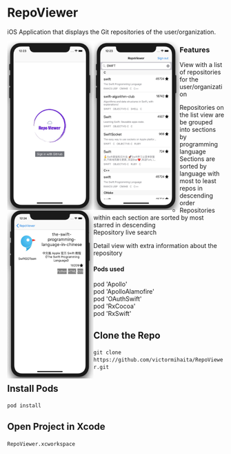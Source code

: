 # RepoViewer
iOS Application that displays the Git repositories of the user/organization. 

<img align="left" src="https://github.com/victormihaita/RepoViewer/blob/develop/Screenshot%202018-11-10%20at%2000.23.10.jpg" width="200" height="390">
<img align="left" src="https://github.com/victormihaita/RepoViewer/blob/develop/Screenshot%202018-11-10%20at%2000.23.47.jpg" width="200" height="390">
<img align="left" src="https://github.com/victormihaita/RepoViewer/blob/develop/Screenshot%202018-11-10%20at%2000.24.25.jpg" width="200" height="390">

### Features
* View with a list of repositories for the user/organization
  - Repositories on the list view are be grouped into sections by programming language
  - Sections are sorted by language with most to least repos in descending order
  - Repositories within each section are sorted by most starred in descending
  - Repository live search

*  Detail view with extra information about the repository

#### Pods used
- pod 'Apollo'
- pod 'ApolloAlamofire'
- pod 'OAuthSwift'
- pod 'RxCocoa'
- pod 'RxSwift'

## Clone the Repo 
`git clone https://github.com/victormihaita/RepoViewer.git`

## Install Pods 
`pod install`

## Open Project in Xcode
`RepoViewer.xcworkspace`
